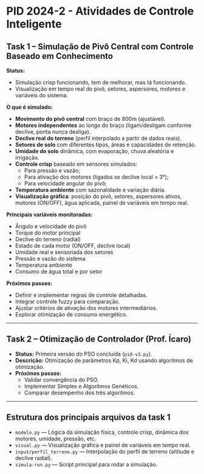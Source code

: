
# PID 2024-2 - Atividades de Controle Inteligente

## Task 1 – Simulação de Pivô Central com Controle Baseado em Conhecimento

**Status:**

- Simulação crisp funcionando, tem de melhorar, mas tá funcionando.
- Visualização em tempo real do pivô, setores, aspersores, motores e variáveis do sistema.

**O que é simulado:**

- **Movimento do pivô central** com braço de 800m (ajustável).
- **Motores independentes** ao longo do braço (ligam/desligam conforme declive, ponta nunca desliga).
- **Declive real do terreno** (perfil interpolado a partir de dados reais).
- **Setores de solo** com diferentes tipos, áreas e capacidades de retenção.
- **Umidade do solo** dinâmica, com evaporação, chuva aleatória e irrigação.
- **Controle crisp** baseado em sensores simulados:
  - Para pressão e vazão;
  - Para ativação dos motores (ligados se declive local > 3°);
  - Para velocidade angular do pivô;
- **Temperatura ambiente** com sazonalidade e variação diária.
- **Visualização gráfica**: posição do pivô, setores, aspersores ativos, motores (ON/OFF), água aplicada, painel de variáveis em tempo real.

**Principais variáveis monitoradas:**

- Ângulo e velocidade do pivô
- Torque do motor principal
- Declive do terreno (radial)
- Estado de cada motor (ON/OFF, declive local)
- Umidade real e sensoriada dos setores
- Pressão e vazão do sistema
- Temperatura ambiente
- Consumo de água total e por setor

**Próximos passos:**

- Definir e implementar regras de controle detalhadas.
- Integrar controle fuzzy para comparação.
- Ajustar critérios de ativação dos motores intermediários.
- Explorar otimização de consumo energético.

---

## Task 2 – Otimização de Controlador (Prof. Ícaro)

- **Status:** Primeira versão do PSO concluída (`pid-v3.py`).
- **Descrição:** Otimização de parâmetros Kp, Ki, Kd usando algoritmos de otimização.
- **Próximos passos:**
  - Validar convergência do PSO.
  - Implementar Simplex e Algoritmos Genéticos.
  - Comparar desempenho dos três algoritmos.

---

## Estrutura dos principais arquivos da task 1

- `modelo.py` — Lógica da simulação física, controle crisp, dinâmica dos motores, umidade, pressão, etc.
- `visual.py` — Visualização gráfica e painel de variáveis em tempo real.
- `input/perfil_terreno.py` — Interpolação do perfil de terreno (altitude e declive radial).
- `simula-run.py` — Script principal para rodar a simulação.
